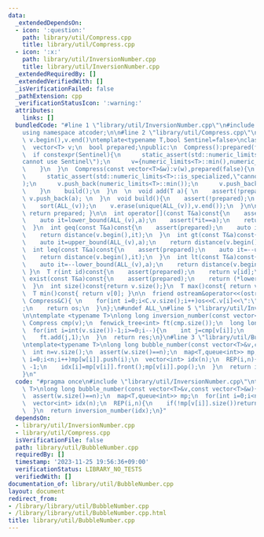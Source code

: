 ```yaml
---
data:
  _extendedDependsOn:
  - icon: ':question:'
    path: library/util/Compress.cpp
    title: library/util/Compress.cpp
  - icon: ':x:'
    path: library/util/InversionNumber.cpp
    title: library/util/InversionNumber.cpp
  _extendedRequiredBy: []
  _extendedVerifiedWith: []
  _isVerificationFailed: false
  _pathExtension: cpp
  _verificationStatusIcon: ':warning:'
  attributes:
    links: []
  bundledCode: "#line 1 \"library/util/InversionNumber.cpp\"\n#include <atcoder/fenwicktree>\n\
    using namespace atcoder;\n\n#line 2 \"library/util/Compress.cpp\"\n#define ALL_(v)\
    \ v.begin(),v.end()\ntemplate<typename T,bool Sentinel=false>\nclass Compress{\n\
    \  vector<T> v;\n  bool prepared;\npublic:\n  Compress():prepared(false){\n  \
    \  if constexpr(Sentinel){\n      static_assert(std::numeric_limits<T>::is_specialized,\"\
    cannot use Sentinel\");\n      v={numeric_limits<T>::min(),numeric_limits<T>::max()};\n\
    \    }\n  }\n  Compress(const vector<T>&w):v(w),prepared(false){\n    if constexpr(Sentinel){\n\
    \      static_assert(std::numeric_limits<T>::is_specialized,\"cannot use Sentinel\"\
    );\n      v.push_back(numeric_limits<T>::min());\n      v.push_back(numeric_limits<T>::max());\n\
    \    }\n    build();\n  }\n  \n  void add(T a){ \n    assert(!prepared);\n   \
    \ v.push_back(a); \n  }\n  void build(){\n    assert(!prepared);\n    prepared=true;\n\
    \    sort(ALL_(v));\n    v.erase(unique(ALL_(v)),v.end());\n  }\n\n  bool is_prepared()const{\
    \ return prepared; }\n\n  int operator[](const T&a)const{\n    assert(prepared);\n\
    \    auto it=lower_bound(ALL_(v),a);\n    assert(*it==a);\n    return distance(v.begin(),it);\n\
    \  }\n  int geq(const T&a)const{\n    assert(prepared);\n    auto it=lower_bound(ALL_(v),a);\n\
    \    return distance(v.begin(),it);\n  }\n  int gt(const T&a)const{\n    assert(prepared);\n\
    \    auto it=upper_bound(ALL_(v),a);\n    return distance(v.begin(),it);\n  }\n\
    \  int leq(const T&a)const{\n    assert(prepared);\n    auto it=--upper_bound(ALL_(v),a);\n\
    \    return distance(v.begin(),it);\n  }\n  int lt(const T&a)const{\n    assert(prepared);\n\
    \    auto it=--lower_bound(ALL_(v),a);\n    return distance(v.begin(),it);\n \
    \ }\n  T r(int id)const{\n    assert(prepared);\n    return v[id];\n  }\n  bool\
    \ exist(const T&a)const{\n    assert(prepared);\n    return (*lower_bound(ALL_(v),a))==a;\n\
    \  }\n  int size()const{return v.size();}\n  T max()const{ return v.back(); }\n\
    \  T min()const{ return v[0]; }\n\n  friend ostream&operator<<(ostream&os, const\
    \ Compress&C){ \n    for(int i=0;i<C.v.size();i++)os<<C.v[i]<<\":\"<<i<<\" \"\
    ;\n    return os;\n  }\n};\n#undef ALL_\n#line 5 \"library/util/InversionNumber.cpp\"\
    \n\ntemplate <typename T>\nlong long inversion_number(const vector<T> &v){\n \
    \ Compress cmp(v);\n  fenwick_tree<int> ft(cmp.size());\n  long long res=0;\n\
    \  for(int i=int(v.size())-1;i>=0;i--){\n    int j=cmp[v[i]];\n    res+=ft.sum(0,j);\n\
    \    ft.add(j,1);\n  }\n  return res;\n}\n#line 3 \"library/util/BubbleNumber.cpp\"\
    \ntemplate<typename T>\nlong long bubble_number(const vector<T>&v,const vector<T>&w){\n\
    \  int n=v.size();\n  assert(w.size()==n);\n  map<T,queue<int>> mp;\n  for(int\
    \ i=0;i<n;i++)mp[w[i]].push(i);\n  vector<int> idx(n);\n  REP(i,n){\n    if(!mp[v[i]].size())return\
    \ -1;\n    idx[i]=mp[v[i]].front();mp[v[i]].pop();\n  }\n  return inversion_number(idx);\n\
    }\n"
  code: "#pragma once\n#include \"library/util/InversionNumber.cpp\"\ntemplate<typename\
    \ T>\nlong long bubble_number(const vector<T>&v,const vector<T>&w){\n  int n=v.size();\n\
    \  assert(w.size()==n);\n  map<T,queue<int>> mp;\n  for(int i=0;i<n;i++)mp[w[i]].push(i);\n\
    \  vector<int> idx(n);\n  REP(i,n){\n    if(!mp[v[i]].size())return -1;\n    idx[i]=mp[v[i]].front();mp[v[i]].pop();\n\
    \  }\n  return inversion_number(idx);\n}"
  dependsOn:
  - library/util/InversionNumber.cpp
  - library/util/Compress.cpp
  isVerificationFile: false
  path: library/util/BubbleNumber.cpp
  requiredBy: []
  timestamp: '2023-11-25 19:56:36+09:00'
  verificationStatus: LIBRARY_NO_TESTS
  verifiedWith: []
documentation_of: library/util/BubbleNumber.cpp
layout: document
redirect_from:
- /library/library/util/BubbleNumber.cpp
- /library/library/util/BubbleNumber.cpp.html
title: library/util/BubbleNumber.cpp
---
```

